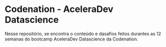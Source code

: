 
# Codenation - AceleraDev Datascience
Nesse repositório, se encontra o conteúdo e dasafios feitos durantes as 12 semanas do bootcamp AceleraDev Datascience da Codenation.
